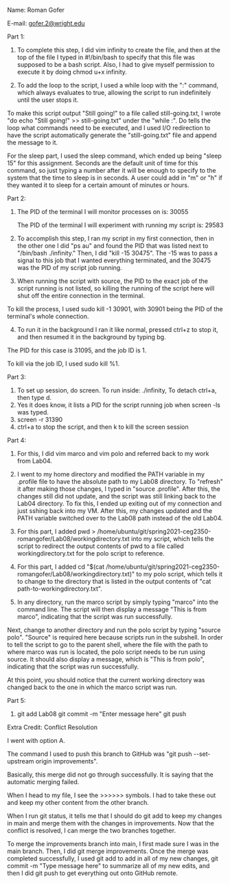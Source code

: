 Name: Roman Gofer

E-mail: gofer.2@wright.edu

Part 1:

1. To complete this step, I did vim infinity to create the file, and then at the top of the file I typed in #!/bin/bash to specify
that this file was supposed to be a bash script. Also, I had to give myself permission to execute it by doing chmod u+x infinity.

2. To add the loop to the script, I used a while loop with the ":" command, which always evaluates to true, allowing the script to run indefinitely 
until the user stops it.

To make this script output "Still going!" to a file called still-going.txt, I wrote "do echo "Still going!" >> still-going.txt" under the "while :". Do tells
the loop what commands need to be executed, and I used I/O redirection to have the script automatically generate the "still-going.txt" file and append the message to it.

For the sleep part, I used the sleep command, which ended up being "sleep 15" for this assignment. Seconds are the default unit of time for this command, so just typing
a number after it will be enough to specify to the system that the time to sleep is in seconds. A user could add in "m" or "h" if they wanted it to sleep for a certain amount of minutes or hours.

Part 2:

1. The PID of the terminal I will monitor processes on is: 30055

   The PID of the terminal I will experiment with running my script is: 29583

2. To accomplish this step, I ran my script in my first connection, then in the other one I did "ps au" and found the PID that was listed next to "/bin/bash ./infinity." Then, I did "kill -15 30475". The -15 was to pass a signal to this job that I wanted everything terminated, and the 30475 was the PID of my script job running.

3. When running the script with source, the PID to the exact job of the script running is not listed, so killing the running of the script here will shut off the entire connection in the terminal. 

To kill the process, I used sudo kill -1 30901, with 30901 being the PID of the terminal's whole connection.

4. To run it in the background I ran it like normal, pressed ctrl+z to stop it, and then resumed it in the background by typing bg.

The PID for this case is 31095, and the job ID is 1.

To kill via the job ID, I used sudo kill %1.

Part 3:

1. To set up session, do screen. To run inside: ./infinity, To detach ctrl+a, then type d.
2. Yes it does know, it lists a PID for the script running job when screen -ls was typed.
3. screen -r 31390
4. ctrl+a to stop the script, and then k to kill the screen session

Part 4:

1. For this, I did vim marco and vim polo and referred back to my work from Lab04.

2. I went to my home directory and modified the PATH variable in my .profile file to have the absolute path to my Lab08 directory. To "refresh" it after making those changes, I typed in "source .profile". After this, the changes still did not update, and the script was still linking back to the Lab04 directory. To fix this, I ended up exiting out of my connection and just sshing back into my VM. After this, my changes updated and the PATH variable switched over to the Lab08 path instead of the old Lab04.

3. For this part, I added pwd > /home/ubuntu/git/spring2021-ceg2350-romangofer/Lab08/workingdirectory.txt into my script, which tells the script to redirect the output contents of pwd to a file called workingdirectory.txt for the polo script to reference.

4. For this part, I added cd "$(cat /home/ubuntu/git/spring2021-ceg2350-romangofer/Lab08/workingdirectory.txt)" to my polo script, which tells it to change to the directory that is listed in the output contents of "cat path-to-workingdirectory.txt".

5. In any directory, run the marco script by simply typing "marco" into the command line. The script will then display a message "This is from marco", indicating that the script was run successfully.

Next, change to another directory and run the polo script by typing "source polo". "Source" is required here because scripts run in the subshell. In order to tell the script to go to the parent shell, where the file with the path to where marco was run is located, the polo script needs to be run using source. It should also display a message, which is "This is from polo", indicating that the script was run successfully.

At this point, you should notice that the current working directory
was changed back to the one in which the marco script was run.

Part 5:

1. git add Lab08
git commit -m "Enter message here"
git push

Extra Credit: Conflict Resolution

I went with option A.

The command I used to push this branch to GitHub was "git push --set-upstream origin improvements".

Basically, this merge did not go through successfully. It is saying that the automatic merging failed.

When I head to my file, I see the >>>>>> symbols. I had to take these out and keep my other content from the other branch.

When I run git status, it tells me that I should do git add to keep my changes in main and merge them with the changes in improvements. Now that the conflict is resolved, I can merge the two branches together. 

To merge the improvements branch into main, I first made sure I was in the main branch. Then, I did git merge improvements. Once the merge was completed
successfully, I used git add to add in all of my new changes, git commit -m "Type message here" to summarize all of my new edits, and then I did git push to get everything out onto GitHub remote.

